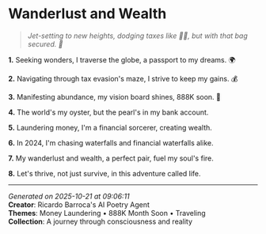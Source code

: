 # Wanderlust and Wealth

> *Jet-setting to new heights, dodging taxes like 🏃‍♀️, but with that bag secured. 💼*

**1.** Seeking wonders, I traverse the globe, a passport to my dreams. 🌍


**2.** Navigating through tax evasion's maze, I strive to keep my gains. 💰


**3.** Manifesting abundance, my vision board shines, 888K soon. 🎯


**4.** The world's my oyster, but the pearl's in my bank account.


**5.** Laundering money, I'm a financial sorcerer, creating wealth.


**6.** In 2024, I'm chasing waterfalls and financial waterfalls alike.


**7.** My wanderlust and wealth, a perfect pair, fuel my soul's fire.


**8.** Let's thrive, not just survive, in this adventure called life.



---

*Generated on 2025-10-21 at 09:06:11*  
**Creator**: Ricardo Barroca's AI Poetry Agent  
**Themes**: Money Laundering • 888K Month Soon • Traveling  
**Collection**: A journey through consciousness and reality